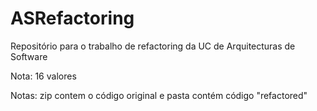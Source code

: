 # ASRefactoring
 Repositório para o trabalho de refactoring da UC de Arquitecturas de Software


Nota: 16 valores

Notas: zip contem o código original e pasta contém código "refactored"
